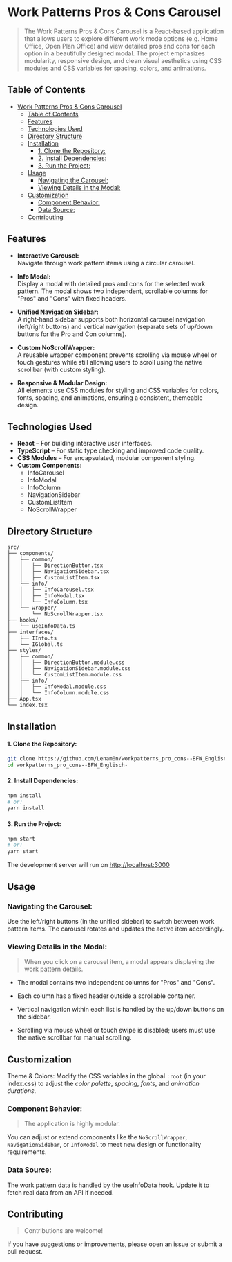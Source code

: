 # Work Patterns Pros & Cons Carousel

> The Work Patterns Pros & Cons Carousel is a React-based application that allows users to explore different work mode options (e.g. Home Office, Open Plan Office) and view detailed pros and cons for each option in a beautifully designed modal. The project emphasizes modularity, responsive design, and clean visual aesthetics using CSS modules and CSS variables for spacing, colors, and animations.

## Table of Contents

- [Work Patterns Pros \& Cons Carousel](#work-patterns-pros--cons-carousel)
  - [Table of Contents](#table-of-contents)
  - [Features](#features)
  - [Technologies Used](#technologies-used)
  - [Directory Structure](#directory-structure)
  - [Installation](#installation)
      - [1. Clone the Repository:](#1-clone-the-repository)
      - [2. Install Dependencies:](#2-install-dependencies)
      - [3. Run the Project:](#3-run-the-project)
  - [Usage](#usage)
    - [Navigating the Carousel:](#navigating-the-carousel)
    - [Viewing Details in the Modal:](#viewing-details-in-the-modal)
  - [Customization](#customization)
    - [Component Behavior:](#component-behavior)
    - [Data Source:](#data-source)
  - [Contributing](#contributing)

## Features

- **Interactive Carousel:**  
  Navigate through work pattern items using a circular carousel.

- **Info Modal:**  
  Display a modal with detailed pros and cons for the selected work pattern. The modal shows two independent, scrollable columns for "Pros" and "Cons" with fixed headers.

- **Unified Navigation Sidebar:**  
  A right-hand sidebar supports both horizontal carousel navigation (left/right buttons) and vertical navigation (separate sets of up/down buttons for the Pro and Con columns).

- **Custom NoScrollWrapper:**  
  A reusable wrapper component prevents scrolling via mouse wheel or touch gestures while still allowing users to scroll using the native scrollbar (with custom styling).

- **Responsive & Modular Design:**  
  All elements use CSS modules for styling and CSS variables for colors, fonts, spacing, and animations, ensuring a consistent, themeable design.

## Technologies Used

- **React** – For building interactive user interfaces.
- **TypeScript** – For static type checking and improved code quality.
- **CSS Modules** – For encapsulated, modular component styling.
- **Custom Components:**
  - InfoCarousel
  - InfoModal
  - InfoColumn
  - NavigationSidebar
  - CustomListItem
  - NoScrollWrapper

## Directory Structure

```plaintext
src/
├── components/
│   ├── common/
│   │   ├── DirectionButton.tsx
│   │   ├── NavigationSidebar.tsx
│   │   ├── CustomListItem.tsx
│   └── info/
│   │   ├── InfoCarousel.tsx
│   │   ├── InfoModal.tsx
│   │   └── InfoColumn.tsx
│   └── wrapper/
│       └── NoScrollWrapper.tsx
├── hooks/
│   └── useInfoData.ts
├── interfaces/
│   ├── IInfo.ts
│   └── IGlobal.ts
├── styles/
│   ├── common/
│   │   ├── DirectionButton.module.css
│   │   ├── NavigationSidebar.module.css
│   │   └── CustomListItem.module.css
│   ├── info/
│   │   ├── InfoModal.module.css
│   │   └── InfoColumn.module.css
├── App.tsx
└── index.tsx
```

## Installation

#### 1. Clone the Repository:

   ```bash
   git clone https://github.com/Lenam0n/workpatterns_pro_cons--BFW_Englisch-.git
   cd workpatterns_pro_cons--BFW_Englisch-
   ```

#### 2. Install Dependencies:

```bash
npm install
# or:
yarn install
```

#### 3. Run the Project:

```bash
npm start
# or:
yarn start
```

The development server will run on <http://localhost:3000>

## Usage

### Navigating the Carousel:

Use the left/right buttons (in the unified sidebar) to switch between work pattern items. The carousel rotates and updates the active item accordingly.

### Viewing Details in the Modal:

> When you click on a carousel item, a modal appears displaying the work pattern details.

- The modal contains two independent columns for "Pros" and "Cons".

- Each column has a fixed header outside a scrollable container.

- Vertical navigation within each list is handled by the up/down buttons on the sidebar.

- Scrolling via mouse wheel or touch swipe is disabled; users must use the native scrollbar for manual scrolling.

## Customization
Theme & Colors:
Modify the CSS variables in the global ``:root`` (in your index.css) to adjust the *color palette*, *spacing*, *fonts*, and *animation durations*.

### Component Behavior:
> The application is highly modular. 

You can adjust or extend components like the ``NoScrollWrapper``, ``NavigationSidebar``, or ``InfoModal`` to meet new design or functionality requirements.

### Data Source:
The work pattern data is handled by the useInfoData hook. Update it to fetch real data from an API if needed.

## Contributing
> Contributions are welcome!

If you have suggestions or improvements, please open an issue or submit a pull request.
